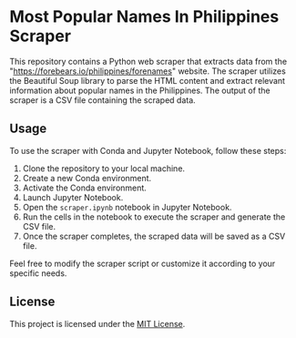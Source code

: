 # Most Popular Names In Philippines Scraper

This repository contains a Python web scraper that extracts data from the "https://forebears.io/philippines/forenames" website. The scraper utilizes the Beautiful Soup library to parse the HTML content and extract relevant information about popular names in the Philippines. The output of the scraper is a CSV file containing the scraped data.

## Usage

To use the scraper with Conda and Jupyter Notebook, follow these steps:

1. Clone the repository to your local machine.
2. Create a new Conda environment.
3. Activate the Conda environment.
4. Launch Jupyter Notebook.
5. Open the `scraper.ipynb` notebook in Jupyter Notebook.
6. Run the cells in the notebook to execute the scraper and generate the CSV file.
7. Once the scraper completes, the scraped data will be saved as a CSV file.

Feel free to modify the scraper script or customize it according to your specific needs.

## License

This project is licensed under the [MIT License](LICENSE).


